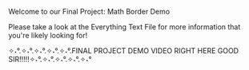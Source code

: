 Welcome to our Final Project: Math Border Demo


Please take a look at the Everything Text File for more information that you're likely looking for!


✧˖°.✧˖°.✧˖°.✧˖°.✧˖°.FINAL PROJECT DEMO VIDEO RIGHT HERE GOOD SIR!!!!!✧˖°.✧˖°.✧˖°.✧˖°.✧˖°
~~~✧˖°.✧˖!!!!!    YouTube link for the Final Project Demo Video: https://youtu.be/YVLusjbWca4  !!!!!!~~~~✧˖°.✧˖°.✧˖°
 
